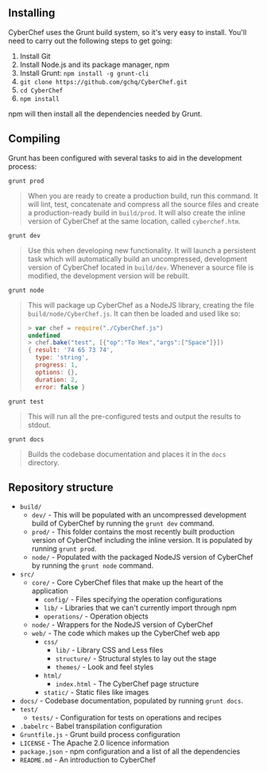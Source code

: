 ## Installing

CyberChef uses the Grunt build system, so it's very easy to install. You'll need to carry out the following steps to get going:

 1. Install Git
 2. Install Node.js and its package manager, npm
 3. Install Grunt: `npm install -g grunt-cli`
 4. `git clone https://github.com/gchq/CyberChef.git`
 5. `cd CyberChef`
 6. `npm install`

npm will then install all the dependencies needed by Grunt.


## Compiling

Grunt has been configured with several tasks to aid in the development process:

```
grunt prod
```
> When you are ready to create a production build, run this command. It will lint, test, concatenate and compress all the source files and create a production-ready build in `build/prod`. It will also create the inline version of CyberChef at the same location, called `cyberchef.htm`.


```
grunt dev
```
> Use this when developing new functionality. It will launch a persistent task which will automatically build an uncompressed, development version of CyberChef located in `build/dev`. Whenever a source file is modified, the development version will be rebuilt.


```
grunt node
```
> This will package up CyberChef as a NodeJS library, creating the file `build/node/CyberChef.js`. It can then be loaded and used like so:
> ```javascript
> > var chef = require("./CyberChef.js")
> undefined
> > chef.bake("test", [{"op":"To Hex","args":["Space"]}])
> { result: '74 65 73 74',
>   type: 'string',
>   progress: 1,
>   options: {},
>   duration: 2,
>   error: false }
> ```


```
grunt test
```
> This will run all the pre-configured tests and output the results to stdout.


```
grunt docs
```    
> Builds the codebase documentation and places it in the `docs` directory.


## Repository structure

 - `build/`
     - `dev/` - This will be populated with an uncompressed development build of CyberChef by running the `grunt dev` command.
     - `prod/` - This folder contains the most recently built production version of CyberChef including the inline version. It is populated by running `grunt prod`.
     - `node/` - Populated with the packaged NodeJS version of CyberChef by running the `grunt node` command.
 - `src/`
     - `core/` - Core CyberChef files that make up the heart of the application
         - `config/` - Files specifying the operation configurations
         - `lib/` - Libraries that we can't currently import through npm
         - `operations/` - Operation objects
     - `node/` - Wrappers for the NodeJS version of CyberChef
     - `web/` - The code which makes up the CyberChef web app
         - `css/`
             - `lib/` - Library CSS and Less files
             - `structure/` - Structural styles to lay out the stage
             - `themes/` - Look and feel styles
         - `html/`
             - `index.html` - The CyberChef page structure
         - `static/` - Static files like images
 - `docs/` - Codebase documentation, populated by running `grunt docs`.
 - `test/`
     - `tests/` - Configuration for tests on operations and recipes
 - `.babelrc` - Babel transpilation configuration
 - `Gruntfile.js` - Grunt build process configuration
 - `LICENSE` - The Apache 2.0 licence information
 - `package.json` - npm configuration and a list of all the dependencies
 - `README.md` - An introduction to CyberChef
